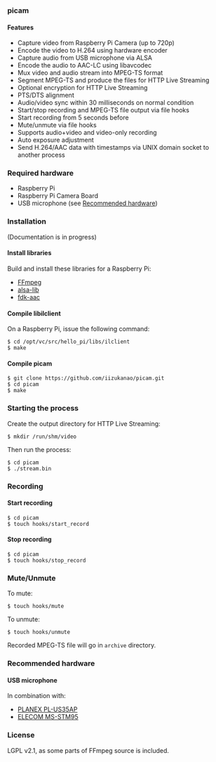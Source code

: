 ### picam

#### Features

- Capture video from Raspberry Pi Camera (up to 720p)
- Encode the video to H.264 using hardware encoder
- Capture audio from USB microphone via ALSA
- Encode the audio to AAC-LC using libavcodec
- Mux video and audio stream into MPEG-TS format
- Segment MPEG-TS and produce the files for HTTP Live Streaming
- Optional encryption for HTTP Live Streaming
- PTS/DTS alignment
- Audio/video sync within 30 milliseconds on normal condition
- Start/stop recording and MPEG-TS file output via file hooks
- Start recording from 5 seconds before
- Mute/unmute via file hooks
- Supports audio+video and video-only recording
- Auto exposure adjustment
- Send H.264/AAC data with timestamps via UNIX domain socket to another process

### Required hardware

- Raspberry Pi
- Raspberry Pi Camera Board
- USB microphone (see [Recommended hardware](#recommended-hardware))

### Installation

(Documentation is in progress)

#### Install libraries

Build and install these libraries for a Raspberry Pi:

- [FFmpeg](http://www.ffmpeg.org/)
- [alsa-lib](http://www.alsa-project.org/main/index.php/Main_Page)
- [fdk-aac](http://sourceforge.net/projects/opencore-amr/)

#### Compile libilclient

On a Raspberry Pi, issue the following command:

    $ cd /opt/vc/src/hello_pi/libs/ilclient
    $ make

#### Compile picam

    $ git clone https://github.com/iizukanao/picam.git
    $ cd picam
    $ make

### Starting the process

Create the output directory for HTTP Live Streaming:

    $ mkdir /run/shm/video

Then run the process:

    $ cd picam
    $ ./stream.bin

### Recording

#### Start recording

    $ cd picam
    $ touch hooks/start_record

#### Stop recording

    $ cd picam
    $ touch hooks/stop_record

### Mute/Unmute

To mute:

    $ touch hooks/mute

To unmute:

    $ touch hooks/unmute

Recorded MPEG-TS file will go in `archive` directory.

### Recommended hardware

#### USB microphone

In combination with:
- [PLANEX PL-US35AP](http://www.planex.co.jp/product/usb/pl-us35ap/)
- [ELECOM MS-STM95](http://www2.elecom.co.jp/multimedia/microphone/ms-stm95/)

### License

LGPL v2.1, as some parts of FFmpeg source is included.
